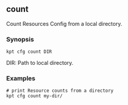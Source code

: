 ## count

Count Resources Config from a local directory.

### Synopsis

    kpt cfg count DIR

  DIR:
    Path to local directory.

### Examples

    # print Resource counts from a directory
    kpt cfg count my-dir/